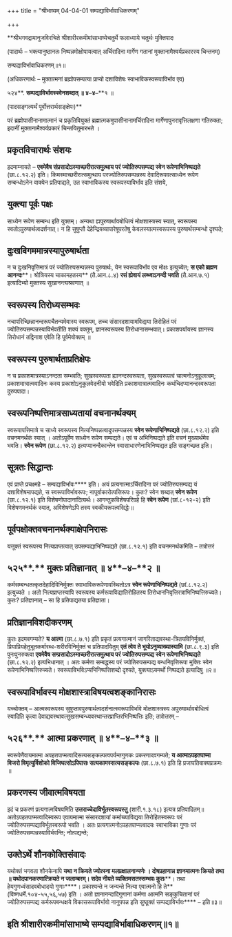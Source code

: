 +++
title = "श्रीभाष्यम् 04-04-01 सम्पद्याविर्भावाधिकरणम्"

+++


**श्रीभगवद्रामानुजविरचिते श्रीशारीरकमीमांसाभाष्येचतुर्थे फलाध्याये चतुर्थः मुक्तिपादः

(पादार्थः – भक्त्यानुष्ठानतः निष्पन्नमोक्षोपायत्वात् अर्चिरादिना मार्गेण गतानां मुक्तानामैश्वर्यप्रकारस्य चिन्तनम्)

सम्पद्याविर्भावाधिकरणम्॥१॥

(अधिकरणार्थः – मुक्तात्मनां ब्रह्मोपसम्पत्या प्राप्यो दशाविशेषः स्वाभाविकस्वरूपाविर्भाव एव)

५२४**. **सम्पद्याविर्भावस्स्वेनशब्दात् ॥ ४**–**४**–**१ ॥

(पादसङ्गत्यर्थं पूर्वोत्तरार्थसङ्क्षेपः)**

परं ब्रह्मोपासीनानामात्मानं च प्रकृतिवियुक्तं ब्रह्मात्मकमुपासीनानामर्चिरादिना मार्गेणापुनरावृत्तिलक्षणा गतिरुक्ता; इदानीं मुक्तानामैश्वर्यप्रकारं चिन्तयितुमारभते ।

## प्रकृतविचारार्थः संशयः

इदमाम्नायते – **एवमेवैष संप्रसादोऽस्माच्छरीरात्समुत्थाय परं ज्योतिरुपसम्पद्य स्वेन रूपेणाभिनिष्पद्यते** (छा.८.१२.२) इति। किमस्माच्छरीरात्समुत्थाय परज्योतिरुपसम्पन्नस्य देवादिरूपवत्साध्येन रूपेण सम्बन्धोऽनेन वाक्येन प्रतिपाद्यते, उत स्वाभाविकस्य स्वरूपस्याविर्भाव इति संशये,

## युक्त्या पूर्वः पक्षः

साध्येन रूपेण सम्बन्ध इति युक्तम्। अन्यथा ह्यपुरुषार्थावबोधित्वं मोक्षशास्त्रस्य स्यात्, स्वरूपस्य स्वतोऽपुरुषार्थत्वदर्शनात्। न हि सुषुप्तौ देहेन्द्रियव्यापारेषूपरतेषु केवलस्यात्मस्वरूपस्य पुरुषार्थसम्बन्धो दृश्यते;

## दुःखविगममात्रस्यापुरुषार्थता

न च दुःखनिवृत्तिमात्रं परं ज्योतिरुपसम्पन्नस्य पुरुषार्थः, येन स्वरूपाविर्भाव एव मोक्षः इत्युच्येत; **स एको ब्रह्मण आनन्दः****। श्रोत्रियस्य चाकामहतस्य** (तै.आन.८.४) **रसं ह्येवायं लब्ध्वाऽनन्दी भवति** (तै.आन.७.१) इत्यादिभ्यो मुक्तस्य सुखानन्त्यश्रवणात् ॥

## स्वरूपस्य तिरोध्यसम्भवः

नचापरिच्छिन्नानन्दरूपचैतन्यमेवास्य स्वरूपम्, तच्च संसारदशायामविद्यया तिरोहितं परं ज्योतिरुपसम्पन्नस्याविर्भवतीति शक्यं वक्तुम्, ज्ञानस्वरूपस्य तिरोधानासम्भवात्। प्रकाशपर्यायस्य ज्ञानस्य तिरोधानं
तद्विनाश एवेति हि पूर्वमेवोक्तम् ॥

## स्वरूपस्य पुरुषार्थताप्रतिक्षेपः

न च प्रकाशमात्रस्याऽनन्दता सम्भवति; सुखस्वरूपता ह्यानन्दस्वरूपता, सुखस्वरूपत्वं चात्मनोऽनुकूलत्वम्; प्रकाशमात्रात्मवादिनः कस्य प्रकाशोऽनुकूलवेदनीयो भवेदिति प्रकाशमात्रात्मवादिनः कथंचिदप्यानन्दस्वरूपता दुरुपपादा।

## स्वरूपनिष्पत्तिमात्रसाध्यतायां वचनानर्थक्यम्

स्वरूपापत्तिमात्रे च साध्ये स्वरूपस्य नित्यनिष्पन्नत्वादुपसम्पन्नस्य
**स्वेन रूपेणाभिनिष्पद्यते** (छा.८.१२.२) इति वचनमनर्थकं स्यात् । अतोऽपूर्वेण साध्येन रूपेण सम्पद्यते। एवं च अभिनिष्पद्यते इति वचनं मुख्यार्थमेव भवति। **स्वेन रूपेण** (छा.८.१२.२) इत्यप्यानन्दैकान्तेन स्वासाधारणेनाभिनिष्पद्यत इति सङ्गच्छत इति।

## सूत्रतः सिद्धान्तः

एवं प्राप्ते प्रचक्ष्महे – सम्पद्याविर्भावः**** इति। अयं प्रत्यगात्माऽर्चिरादिना परं ज्योतिरुपसम्पद्य यं दशाविशेषमापद्यते, स स्वरूपाविर्भावरूपः; नापूर्वाकारोत्पत्तिरूपः। कुतः? स्वेन शब्दात्
**स्वेन रूपेण** (छा.८.१२.१) इति विशेषणोपादानादित्यर्थः। आगन्तुकविशेषपरिग्रहे हि **स्वेन रूपेण** (छां.८-१२-२) इति विशेषणमनर्थकं स्यात्, अविशेषणेऽपि तस्य स्वकीयरूपत्वसिद्धेः॥

## पूर्वपक्षोक्तवचनानर्थक्याक्षेपनिरासः

यत्तूक्तं स्वरूपस्य नित्यप्राप्तत्वात् उपसम्पद्याभिनिष्पद्यते (छा.८.१२.१) इति वचनमनर्थकमिति – तत्रोत्तरं

## ५२५**.** मुक्तः प्रतिज्ञानात् ॥ ४**–**४**–**२ ॥

कर्मसम्बन्धतत्कृतदेहादिविनिर्मुक्तः स्वाभाविकरूपेणावस्थितोऽत्र
**स्वेन रूपेणाभिनिष्पद्यते** (छां.८.१२.२) इत्युच्यते । अतो नित्यप्राप्तस्यापि स्वरूपस्य कर्मरूपाविद्यातिरोहितस्य तिरोधाननिवृत्तिरत्राभिनिष्पत्तिरुच्यते। कुतः? प्रतिज्ञानात् – सा हि प्रतिपाद्यतया प्रतिज्ञाता।

## प्रतिज्ञानविशदीकरणम्

कुतः इदमवगम्यते? **य आत्मा** (छा.८.७.१) इति प्रकृतं प्रत्यगात्मानं जागरिताद्यवस्था-त्रितयविनिर्मुक्तं, प्रियाप्रियहेतुभूतकर्मारब्ध-शरीरविनिर्मुक्तं च प्रतिपादयितुम् **एतं त्वेव ते भूयोऽनुव्याख्यास्यामि** (छा.८.९.३) इति पुनःपुनरुक्त्वा **एवमेवैष सम्प्रसादोऽस्माच्छरीरात्समुत्थाय परं ज्योतिरुपसम्पद्य स्वेन रूपेणाभिनिष्पद्यते** (छा.८.१२.२) इत्यभिधानात् । अतः कर्मणा सम्बद्धस्य परं ज्योतिरुपसम्पद्य बन्धनिवृत्तिरूपा मुक्तिः स्वेन रूपेणाभिनिष्पत्तिरुच्यते। स्वरूपाविर्भावेऽप्यभिनिष्पत्तिशब्दो दृश्यते, युक्त्याऽयमर्थो निष्पद्यते इत्यादिषु ॥२॥

## स्वरूपाविर्भावस्य मोक्षशास्त्राविषयत्वशङ्कानिरासः

यच्चोक्तम् – आत्मस्वरूपस्य सुषुप्तावपुरुषार्थत्वदर्शनात्स्वरूपाविर्भावे मोक्षशास्त्रस्य अपुरुषार्थावबोधित्वं स्यादिति कृत्वा देवाद्यवस्थावत्सुखसम्बन्ध्यवस्थान्तरप्राप्तिरभिनिष्पत्तिः इति; तत्रोत्तरम् –

## ५२६**.** आत्मा प्रकरणात् ॥ ४**–**४**–**३ ॥

स्वरूपेणैवायमात्मा अपहतपाप्मत्वादिसत्यसङ्कल्पत्वपर्यन्तगुणकः प्रकरणादवगम्यते; **य आत्माऽपहतपाप्मा विजरो विमृत्युर्विशोको विजिघत्सोऽपिपासः सत्यकामस्सत्यसङ्कल्पः** (छा.८.७.१) इति हि प्रजापतिवाक्यप्रक्रमः ॥

## प्रकरणस्य जीवात्मविषयता

इदं च प्रकरणं प्रत्यगात्मविषयमिति **उत्तराच्चेदाविर्भूतस्वरूपस्तु** (शारी.१.३.१८) इत्यत्र प्रतिपादितम्॥ अतोऽपहतपाप्मत्वादिस्वरूप एवायमात्मा संसारदशायां कर्माख्याविद्यया तिरोहितस्वरूपः परं ज्योतिरुपसम्पद्याविर्भूतस्वरूपो भवति । अतः प्रत्यगात्मनोऽपहतपाप्मत्वादयः स्वाभाविका गुणाः परं ज्योतिरुपसम्पन्नस्याविर्भवन्ति; नोत्पद्यन्ते;

## उक्तेऽर्थे शौनकोक्तिसंवादः

यथोक्तं भगवता शौनकेनापि **यथा न क्रियते ज्योत्स्ना मलप्रक्षालनान्मणेः । दोषप्रहाणान्न ज्ञानमात्मनः क्रियते तथा ॥ यथोदपानकरणात्क्रियते न जलाम्बरम्। सदेव नीयते व्यक्तिमसतस्सम्भवः कुतः****। तथा हेयगुणध्वंसादवबोधादयो गुणाः****। प्रकाश्यन्ते न जन्यन्ते नित्या एवात्मनो हि ते** (विष्णधर्मे.१०४-५५,५६,५७) इति । अतो ज्ञानानन्दादिगुणानां कर्मणा आत्मनि सङ्कुचितानां परं ज्योतिरुपसम्पद्य कर्मरूपबन्धक्षये विकासरूपाविर्भावो नानुपपन्न इति सुष्ठूक्तं सम्पद्याविर्भावः**** – इति॥३॥

## इति श्रीशारीरकमीमांसाभाष्ये सम्पद्याविर्भावाधिकरणम्॥१॥


